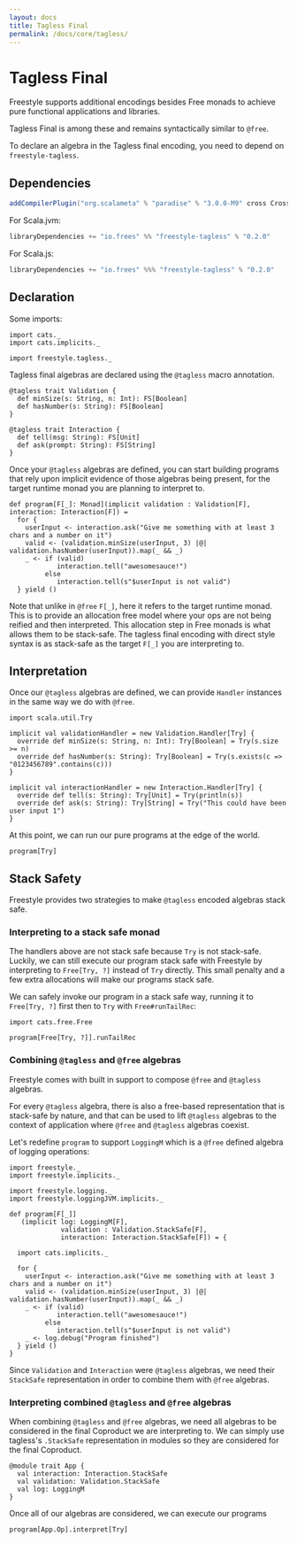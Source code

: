 ```yaml
---
layout: docs
title: Tagless Final
permalink: /docs/core/tagless/
---
```


# Tagless Final

Freestyle supports additional encodings besides Free monads to achieve pure functional applications and libraries.

Tagless Final is among these and remains syntactically similar to `@free`.

To declare an algebra in the Tagless final encoding, you need to depend on `freestyle-tagless`.

## Dependencies

```scala
addCompilerPlugin("org.scalameta" % "paradise" % "3.0.0-M9" cross CrossVersion.full)
```

[comment]: # (Start Replace)

For Scala.jvm:

```scala
libraryDependencies += "io.frees" %% "freestyle-tagless" % "0.2.0"
```

For Scala.js:

```scala
libraryDependencies += "io.frees" %%% "freestyle-tagless" % "0.2.0"
```

[comment]: # (End Replace)

## Declaration

Some imports:

```tut:silent
import cats._
import cats.implicits._

import freestyle.tagless._
```

Tagless final algebras are declared using the `@tagless` macro annotation.

```tut:book
@tagless trait Validation {
  def minSize(s: String, n: Int): FS[Boolean]
  def hasNumber(s: String): FS[Boolean]
}

@tagless trait Interaction {
  def tell(msg: String): FS[Unit]
  def ask(prompt: String): FS[String]
}
```

Once your `@tagless` algebras are defined, you can start building programs that rely upon implicit evidence of those algebras
being present, for the target runtime monad you are planning to interpret to.

```tut:book
def program[F[_]: Monad](implicit validation : Validation[F], interaction: Interaction[F]) =
  for {
    userInput <- interaction.ask("Give me something with at least 3 chars and a number on it")
    valid <- (validation.minSize(userInput, 3) |@| validation.hasNumber(userInput)).map(_ && _)
    _ <- if (valid)
            interaction.tell("awesomesauce!") 
         else
            interaction.tell(s"$userInput is not valid")
  } yield ()
```

Note that unlike in `@free` `F[_]`, here it refers to the target runtime monad. This is to provide an allocation free model where your
ops are not being reified and then interpreted. This allocation step in Free monads is what allows them to be stack-safe.
The tagless final encoding with direct style syntax is as stack-safe as the target `F[_]` you are interpreting to.

## Interpretation

Once our `@tagless` algebras are defined, we can provide `Handler` instances in the same way we do with `@free`.

```tut:book
import scala.util.Try

implicit val validationHandler = new Validation.Handler[Try] {
  override def minSize(s: String, n: Int): Try[Boolean] = Try(s.size >= n)
  override def hasNumber(s: String): Try[Boolean] = Try(s.exists(c => "0123456789".contains(c)))
}

implicit val interactionHandler = new Interaction.Handler[Try] {
  override def tell(s: String): Try[Unit] = Try(println(s))
  override def ask(s: String): Try[String] = Try("This could have been user input 1")
}
```

At this point, we can run our pure programs at the edge of the world.

```tut:book
program[Try]
```

## Stack Safety

Freestyle provides two strategies to make `@tagless` encoded algebras stack safe.

### Interpreting to a stack safe monad

The handlers above are not stack safe because `Try` is not stack-safe. Luckily, we can still execute our program stack safe with Freestyle by interpreting to `Free[Try, ?]` instead of `Try` directly. This small penalty and a few extra allocations will make our programs stack safe.

We can safely invoke our program in a stack safe way, running it to `Free[Try, ?]` first then to `Try` with `Free#runTailRec`:

```tut.book
import cats.free.Free

program[Free[Try, ?]].runTailRec
```

### Combining `@tagless` and `@free` algebras

Freestyle comes with built in support to compose `@free` and `@tagless` algebras.

For every `@tagless` algebra, there is also a free-based representation that is stack-safe by nature, and that can be used
to lift `@tagless` algebras to the context of application where `@free` and `@tagless` algebras coexist.

Let's redefine `program` to support `LoggingM` which is a `@free` defined algebra of logging operations:

```tut:silent
import freestyle._
import freestyle.implicits._

import freestyle.logging._
import freestyle.loggingJVM.implicits._
```

```tut:book
def program[F[_]]
   (implicit log: LoggingM[F], 
             validation : Validation.StackSafe[F], 
             interaction: Interaction.StackSafe[F]) = {

  import cats.implicits._

  for {
    userInput <- interaction.ask("Give me something with at least 3 chars and a number on it")
    valid <- (validation.minSize(userInput, 3) |@| validation.hasNumber(userInput)).map(_ && _)
    _ <- if (valid)
            interaction.tell("awesomesauce!") 
         else
            interaction.tell(s"$userInput is not valid")
    _ <- log.debug("Program finished")
  } yield ()
}
```

Since `Validation` and `Interaction` were `@tagless` algebras, we need their `StackSafe` representation in order to combine
them with `@free` algebras.

### Interpreting combined `@tagless` and `@free` algebras

When combining `@tagless` and `@free` algebras, we need all algebras to be considered in the final Coproduct we are interpreting to.
We can simply use tagless's `.StackSafe` representation in modules so they are considered for the final Coproduct.

```tut:book
@module trait App {
  val interaction: Interaction.StackSafe
  val validation: Validation.StackSafe
  val log: LoggingM
}
```

Once all of our algebras are considered, we can execute our programs

```tut:book
program[App.Op].interpret[Try]
```